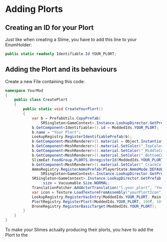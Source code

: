 # Adding Plorts

Creating an ID for your Plort
------------------------------

Just like when creating a Slime, you have to add this line to your EnumHolder:
```cs title="EnumHolder" linenums="1"
public static readonly Identifiable.Id YOUR_PLORT;
```

Adding the Plort and its behaviours
-----------------------------------
Create a new File containing this code:
```cs title="CreatePlort" linenums="1"
namespace YourMod
{
    public class CreatePlort
    {
        public static void CreateYourPlort()
        {
            var b = PrefabUtils.CopyPrefab(
                SRSingleton<GameContext>.Instance.LookupDirector.GetPrefab(Identifiable.Id.PINK_PLORT));
            b.GetComponent<Identifiable>().id = ModdedIds.YOUR_PLORT;
            b.name = "Your Plort";
            LookupRegistry.RegisterIdentifiablePrefab(b);
            b.GetComponent<MeshRenderer>().material = Object.Instantiate(b.GetComponent<MeshRenderer>().material);
            b.GetComponent<MeshRenderer>().material.SetColor("_TopColor", new Color(0,0,0,0));
            b.GetComponent<MeshRenderer>().material.SetColor("_MiddleColor", new Color(0,0,0,0));
            b.GetComponent<MeshRenderer>().material.SetColor("_BottomColor", new Color(0,0,0,0));
            SlimeEat.FoodGroup.PLORTS.UnregisterId(ModdedIds.YOUR_PLORT);
            b.GetComponent<MeshRenderer>().material.SetColor("_CrackColor", new Color(0,0,0,0));
            AmmoRegistry.RegisterAmmoPrefab(PlayerState.AmmoMode.DEFAULT,
                SRSingleton<GameContext>.Instance.LookupDirector.GetPrefab(ModdedIds.YOUR_PLORT));
            SRSingleton<GameContext>.Instance.LookupDirector.GetPrefab(ModdedIds.YOUR_PLORT).GetComponent<Vacuumable>()
                .size = Vacuumable.Size.NORMAL;
            TranslationPatcher.AddActorTranslation("l.your_plort", "Your Plort");
            var icon = Texture.LoadTextureFromAssembly("yourPlortIcon").AsSprite();
            LookupRegistry.RegisterVacEntry(ModdedIds.YOUR_PLORT, Main.color1, icon);
            PlortRegistry.RegisterPlort(ModdedIds.YOUR_PLORT, 100f, 10f);
            DroneRegistry.RegisterBasicTarget(ModdedIds.YOUR_PLORT);
        }
    }
}
```
To make your Slimes actually producing their plorts, you have to add the Plort to the 